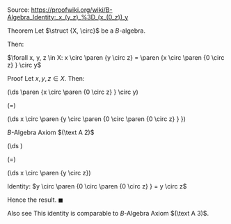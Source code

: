 # 

Source: https://proofwiki.org/wiki/B-Algebra_Identity:_x_(y_z)_%3D_(x_(0_z))_y

Theorem
Let $\struct {X, \circ}$ be a $B$-algebra.

Then:

$\forall x, y, z \in X: x \circ \paren {y \circ z} = \paren {x \circ \paren {0 \circ z} } \circ y$


Proof
Let $x, y, z \in X$.
Then:














\(\ds \paren {x \circ \paren {0 \circ z} } \circ y\)

\(=\)







\(\ds x \circ \paren {y \circ \paren {0 \circ \paren {0 \circ z} } }\)





$B$-Algebra Axiom $(\text A 2)$














\(\ds \)

\(=\)







\(\ds x \circ \paren {y \circ z}\)





Identity: $y \circ \paren {0 \circ \paren {0 \circ z} } = y \circ z$



Hence the result.
$\blacksquare$


Also see
This identity is comparable to $B$-Algebra Axiom $(\text A 3)$.





